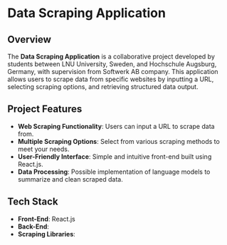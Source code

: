 # Data Scraping Application

## Overview
The **Data Scraping Application** is a collaborative project developed by students between LNU University, Sweden, and Hochschule Augsburg, Germany, with supervision from Softwerk AB company. This application allows users to scrape data from specific websites by inputting a URL, selecting scraping options, and retrieving structured data output.

## Project Features
- **Web Scraping Functionality**: Users can input a URL to scrape data from.
- **Multiple Scraping Options**: Select from various scraping methods to meet your needs.
- **User-Friendly Interface**: Simple and intuitive front-end built using React.js.
- **Data Processing**: Possible implementation of language models to summarize and clean scraped data.
  
## Tech Stack
- **Front-End**: React.js
- **Back-End**: 
- **Scraping Libraries**: 
